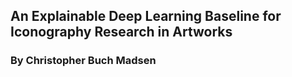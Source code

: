 ## An Explainable Deep Learning Baseline for Iconography Research in Artworks
### By Christopher Buch Madsen

